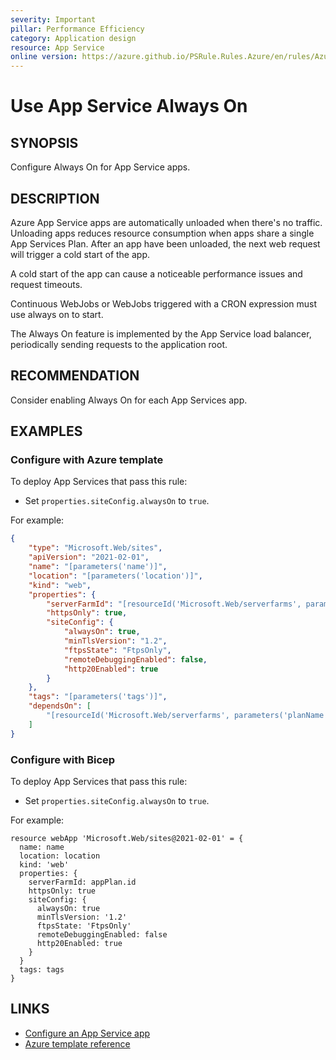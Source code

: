 ```yaml
---
severity: Important
pillar: Performance Efficiency
category: Application design
resource: App Service
online version: https://azure.github.io/PSRule.Rules.Azure/en/rules/Azure.AppService.AlwaysOn/
---
```


# Use App Service Always On

## SYNOPSIS

Configure Always On for App Service apps.

## DESCRIPTION

Azure App Service apps are automatically unloaded when there's no traffic.
Unloading apps reduces resource consumption when apps share a single App Services Plan.
After an app have been unloaded, the next web request will trigger a cold start of the app.

A cold start of the app can cause a noticeable performance issues and request timeouts.

Continuous WebJobs or WebJobs triggered with a CRON expression must use always on to start.

The Always On feature is implemented by the App Service load balancer,
periodically sending requests to the application root.

## RECOMMENDATION

Consider enabling Always On for each App Services app.

## EXAMPLES

### Configure with Azure template

To deploy App Services that pass this rule:

- Set `properties.siteConfig.alwaysOn` to `true`.

For example:

```json
{
    "type": "Microsoft.Web/sites",
    "apiVersion": "2021-02-01",
    "name": "[parameters('name')]",
    "location": "[parameters('location')]",
    "kind": "web",
    "properties": {
        "serverFarmId": "[resourceId('Microsoft.Web/serverfarms', parameters('planName'))]",
        "httpsOnly": true,
        "siteConfig": {
            "alwaysOn": true,
            "minTlsVersion": "1.2",
            "ftpsState": "FtpsOnly",
            "remoteDebuggingEnabled": false,
            "http20Enabled": true
        }
    },
    "tags": "[parameters('tags')]",
    "dependsOn": [
        "[resourceId('Microsoft.Web/serverfarms', parameters('planName'))]"
    ]
}
```

### Configure with Bicep

To deploy App Services that pass this rule:

- Set `properties.siteConfig.alwaysOn` to `true`.

For example:

```bicep
resource webApp 'Microsoft.Web/sites@2021-02-01' = {
  name: name
  location: location
  kind: 'web'
  properties: {
    serverFarmId: appPlan.id
    httpsOnly: true
    siteConfig: {
      alwaysOn: true
      minTlsVersion: '1.2'
      ftpsState: 'FtpsOnly'
      remoteDebuggingEnabled: false
      http20Enabled: true
    }
  }
  tags: tags
}
```

## LINKS

- [Configure an App Service app](https://docs.microsoft.com/azure/app-service/configure-common#configure-general-settings)
- [Azure template reference](https://docs.microsoft.com/azure/templates/microsoft.web/sites#siteconfig-object)
